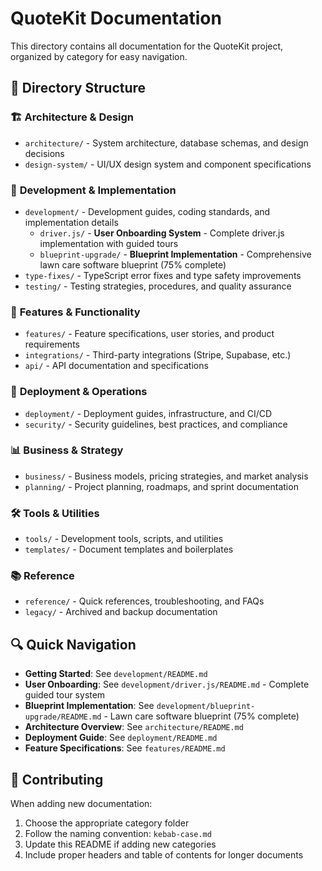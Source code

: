 # QuoteKit Documentation

This directory contains all documentation for the QuoteKit project, organized by category for easy navigation.

## 📁 Directory Structure

### 🏗️ **Architecture & Design**
- `architecture/` - System architecture, database schemas, and design decisions
- `design-system/` - UI/UX design system and component specifications

### 🚀 **Development & Implementation**
- `development/` - Development guides, coding standards, and implementation details
  - `driver.js/` - **User Onboarding System** - Complete driver.js implementation with guided tours
  - `blueprint-upgrade/` - **Blueprint Implementation** - Comprehensive lawn care software blueprint (75% complete)
- `type-fixes/` - TypeScript error fixes and type safety improvements
- `testing/` - Testing strategies, procedures, and quality assurance

### 🔧 **Features & Functionality**
- `features/` - Feature specifications, user stories, and product requirements
- `integrations/` - Third-party integrations (Stripe, Supabase, etc.)
- `api/` - API documentation and specifications

### 🚀 **Deployment & Operations**
- `deployment/` - Deployment guides, infrastructure, and CI/CD
- `security/` - Security guidelines, best practices, and compliance

### 📊 **Business & Strategy**
- `business/` - Business models, pricing strategies, and market analysis
- `planning/` - Project planning, roadmaps, and sprint documentation

### 🛠️ **Tools & Utilities**
- `tools/` - Development tools, scripts, and utilities
- `templates/` - Document templates and boilerplates

### 📚 **Reference**
- `reference/` - Quick references, troubleshooting, and FAQs
- `legacy/` - Archived and backup documentation

## 🔍 Quick Navigation

- **Getting Started**: See `development/README.md`
- **User Onboarding**: See `development/driver.js/README.md` - Complete guided tour system
- **Blueprint Implementation**: See `development/blueprint-upgrade/README.md` - Lawn care software blueprint (75% complete)
- **Architecture Overview**: See `architecture/README.md`
- **Deployment Guide**: See `deployment/README.md`
- **Feature Specifications**: See `features/README.md`

## 📝 Contributing

When adding new documentation:
1. Choose the appropriate category folder
2. Follow the naming convention: `kebab-case.md`
3. Update this README if adding new categories
4. Include proper headers and table of contents for longer documents
